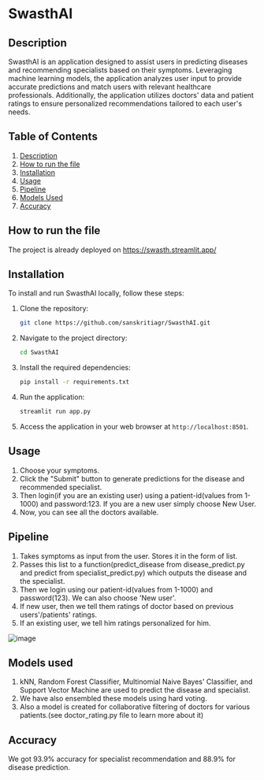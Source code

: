 # SwasthAI

## Description
SwasthAI is an application designed to assist users in predicting diseases and recommending specialists based on their symptoms. Leveraging machine learning models, the application analyzes user input to provide accurate predictions and match users with relevant healthcare professionals. Additionally, the application utilizes doctors' data and patient ratings to ensure personalized recommendations tailored to each user's needs.

## Table of Contents

1. [Description](#Description)
2. [How to run the file](#Howtorunthefile)
3. [Installation](#installation)
4. [Usage](#usage)
5. [Pipeline](#pipeline)
6. [Models Used](#modelsused)
7. [Accuracy](#accuracy)



## How to run the file
The project is already deployed on https://swasth.streamlit.app/ 

## Installation

To install and run SwasthAI locally, follow these steps:

1. Clone the repository:

   ```bash
   git clone https://github.com/sanskritiagr/SwasthAI.git
   ```

2. Navigate to the project directory:

   ```bash
   cd SwasthAI
   ```

3. Install the required dependencies:

   ```bash
   pip install -r requirements.txt
   ```

4. Run the application:

   ```bash
   streamlit run app.py
   ```

7. Access the application in your web browser at `http://localhost:8501`.

## Usage

1. Choose your symptoms.
2. Click the "Submit" button to generate predictions for the disease and recommended specialist.
3. Then login(if you are an existing user) using a patient-id(values from 1-1000) and password:123. If you are a new user simply choose New User.
4. Now, you can see all the doctors available.

## Pipeline

1. Takes symptoms as input from the user. Stores it in the form of list.
2. Passes this list to a function(predict_disease from disease_predict.py and predict from specialist_predict.py) which outputs the disease and the specialist.
3. Then we login using our patient-id(values from 1-1000) and password(123). We can also choose 'New user'.
4. If new user, then we tell them ratings of doctor based on previous users'/patients' ratings.
5. If an existing user, we tell him ratings personalized for him.


![image](https://github.com/sanskritiagr/SwasthAI/assets/96240350/bd1a8e75-1705-4ff3-bb1a-86847adfcc5f)

## Models used
1. kNN, Random Forest Classifier, Multinomial Naive Bayes' Classifier, and Support Vector Machine are used to predict the disease and specialist.
2. We have also ensembled these models using hard voting.
3. Also a model is created for collaborative filtering of doctors for various patients.(see doctor_rating.py file to learn more about it)

## Accuracy 
We got 93.9% accuracy for specialist recommendation and 88.9% for disease prediction.

